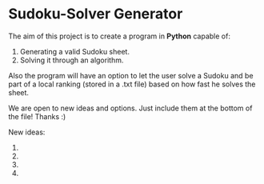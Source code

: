 # Sudoku-Solver Generator 

The aim of this project is to create a program in **Python** capable of:
1. Generating a valid Sudoku sheet.
2. Solving it through an algorithm. 

Also the program will have an option to let the user solve a Sudoku and be part of a local ranking (stored in a .txt file) based on how fast he solves the sheet. 


We are open to new ideas and options. Just include them at the bottom of the file! Thanks :)

New ideas: 
1. <here>
2. <here>
3. <here>
4. <here>


